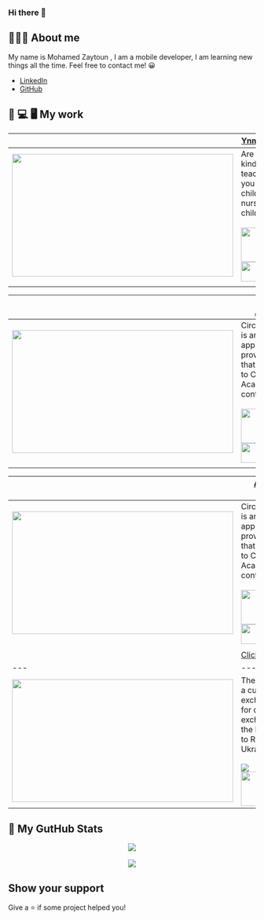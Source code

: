 
### Hi there 👋
## 👨🏻‍💻 About me
My name is Mohamed Zaytoun , I am a mobile developer,  I am learning new things all the time. Feel free to contact me! 😀

- [LinkedIn](https://www.linkedin.com/in/mohamed-zaytoun/)
- [GitHub](https://github.com/MohamedZaton)

    

## 📲 💻 🖥 My work


|  |  [Ynmo - Daycare](	https://ynmodata.com/en/daycare/)     |
--- | ---
| [<img src="https://i.imgur.com/BAfQQDA.png" width="450" height="250"> ](https://i.imgur.com/BAfQQDA.png)   | Are you a kindergarten teacher? Or are you a parent of a child attending a nursery or childcare center. <br /><br /> <a href='https://play.google.com/store/apps/details?id=com.ynmo.daycare&hl=en'><img src='https://play.google.com/intl/en_us/badges/static/images/badges/en_badge_web_generic.png?hl=tr'  width="130" height="70"/></a><br /><a href='https://apps.apple.com/eg/app/ynmo-daycare/id6451186636'><img src='https://www.fennvilledl.michlibrary.org/apple-app-store.png'  width="130" height="40"/></a>  |
| | |

|  |  [Circles Academy](https://eg.circlesacademy.info/)     |
--- | ---
| [<img src="https://github.com/user-attachments/assets/106d4fa9-63ec-456e-9c86-474e5b3a41bd" width="450" height="250"> ](https://github.com/user-attachments/assets/106d4fa9-63ec-456e-9c86-474e5b3a41bd)   | Circles Academy is an educational app that provides courses that are related to Circles Academy content. <br /><br /> <a href='https://play.google.com/store/apps/details?id=com.app.vclassesapp.geosaeed&hl=en'><img src='https://play.google.com/intl/en_us/badges/static/images/badges/en_badge_web_generic.png?hl=tr'  width="130" height="70"/></a><br /><a href='https://apps.apple.com/eg/app/circles-academy/id1587313205'><img src='https://www.fennvilledl.michlibrary.org/apple-app-store.png'  width="130" height="40"/></a>  |
| | |

|  |  [Abdelaziz Elsallab](https://eg.circlesacademy.info/)     |
--- | ---
| [<img src="https://github.com/user-attachments/assets/91f940b1-e6cd-4fd8-b2cd-969b0839e11c" width="450" height="250"> ](https://github.com/user-attachments/assets/91f940b1-e6cd-4fd8-b2cd-969b0839e11c)   | Circles Academy is an educational app that provides courses that are related to Circles Academy content. <br /><br /> <a href='https://play.google.com/store/apps/details?id=com.inova.elsallab'><img src=''  width="130" height="70"/></a><br /><a href='https://apps.apple.com/eg/app/circles-academy/id1587313205'><img src='https://www.fennvilledl.michlibrary.org/apple-app-store.png'  width="130" height="40"/></a>  |
| | |
|  |  [Click App ](https://github.com/MohamedZaton/click_app)     |
--- | ---
| [<img src="https://user-images.githubusercontent.com/26501595/175790810-3b86d899-0cc5-485f-a6db-06aa5b827a5f.png" width="450" height="250"> ](https://github.com/MohamedZaton/click_app)   | The Click App is a currency exchange app for currency exchange from the Middle East to Russia or Ukraine. <br /><br /> <a href="#"><img src="https://img.shields.io/badge/Flutter-02569B?style=for-the-badge&logo=flutter&logoColor=white" />  </a> <br/> <a href='https://play.google.com/store/apps/details?id=com.freelance.click_app'><img src='https://play.google.com/intl/en_us/badges/static/images/badges/en_badge_web_generic.png?hl=tr'  width="130" height="70"/></a> |



## 👀 My GutHub Stats

<div style="align:center;" align="center">
  <center>
    <img align="center" src="https://github-readme-stats.vercel.app/api?username=MohamedZaton&count_private=true&show_icons=true&theme=nord" />
  </center>
</div>
&nbsp;&nbsp;
<div style="align:center;" align="center">
  <center>
    <img align="center" src="https://github-readme-stats.vercel.app/api/top-langs/?username=deus-magna&layout=compact&langs_count=8&theme=nord" />
  </center>
</div>


## Show your support

Give a ⭐️ if some project helped you!

<!--
**deus-magna/deus-magna** is a ✨ _special_ ✨ repository because its `README.md` (this file) appears on your GitHub profile.

Here are some ideas to get you started:

- 🔭 I’m currently working on ...
- 🌱 I’m currently learning ...
- 👯 I’m looking to collaborate on ...
- 🤔 I’m looking for help with ...
- 💬 Ask me about ...
- 📫 How to reach me: ...
- 😄 Pronouns: ...
- ⚡ Fun fact: ...
-->
